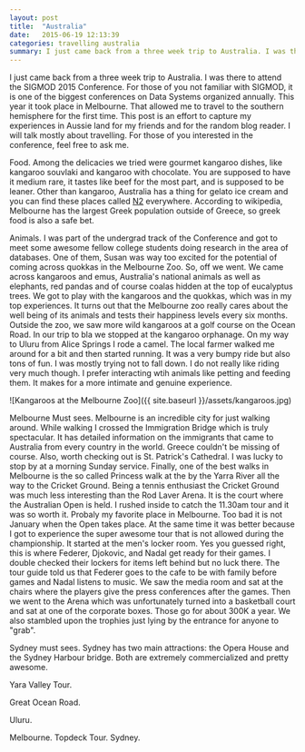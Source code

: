 ```yaml
---
layout: post
title:  "Australia"
date:   2015-06-19 12:13:39
categories: travelling australia
summary: I just came back from a three week trip to Australia. I was there to attend the SIGMOD 2015 Conference which lasted for about a week and also for a quick tour around the country. For those of you not familiar with SIGMOD, it is one of the biggest conferences on Data Systems organized annually at various cities in the world. This year it took place in Melbourne. That allowed me to travel to the southern hemisphere for the first time. This post is an effort to capture my experiences in Aussie land for my friends and for the random blog reader.
---
```



I just came back from a three week trip to Australia. I was there to attend the SIGMOD 2015 Conference. For those of you not familiar with SIGMOD, it is one of the biggest conferences on Data Systems organized annually. This year it took place in Melbourne. That allowed me to travel to the southern hemisphere for the first time. This post is an effort to capture my experiences in Aussie land for my friends and for the random blog reader. I will talk mostly about travelling. For those of you interested in the conference, feel free to ask me.

Food. Among the delicacies we tried were gourmet kangaroo dishes, like kangaroo souvlaki and kangaroo with chocolate. You are supposed to have it medium rare, it tastes like beef for the most part, and is supposed to be leaner. Other than kangaroo, Australia has a thing for gelato ice cream and you can find these places called [N2] everywhere. According to wikipedia, Melbourne has the largest Greek population outside of Greece, so greek food is also a safe bet.

Animals. I was part of the undergrad track of the Conference and got to meet some awesome fellow college students doing research in the area of databases. One of them, Susan was way too excited for the potential of coming across quokkas in the Melbourne Zoo. So, off we went. We came across kangaroos and emus, Australia's national animals as well as elephants, red pandas and of course coalas hidden at the top of eucalyptus trees. We got to play with the kangaroos and the quokkas, which was in my top experiences. It turns out that the Melbourne zoo really cares about the well being of its animals and tests their happiness levels every six months. Outside the zoo, we saw more wild kangaroos at a golf course on the Ocean Road. In our trip to bla we stopped at the kangaroo orphanage. On my way to Uluru from Alice Springs I rode a camel. The local farmer walked me around for a bit and then started running. It was a very bumpy ride but also tons of fun. I was mostly trying not to fall down. I do not really like riding very much though. I prefer interacting wtih animals like petting and feeding them. It makes for a more intimate and genuine experience.

![Kangaroos at the Melbourne Zoo]({{ site.baseurl }}/assets/kangaroos.jpg)

Melbourne Must sees. Melbourne is an incredible city for just walking around. While walking I crossed the Immigration Bridge which is truly spectacular. It has detailed information on the immigrants that came to Australia from every country in the world. Greece couldn't be missing of course. Also, worth checking out is St. Patrick's Cathedral. I was lucky to stop by at a morning Sunday service. Finally, one of the best walks in Melbourne is the so called Princess walk at the by the Yarra River all the way to the Cricket Ground. Being a tennis enthusiast the Cricket Ground was much less interesting than the Rod Laver Arena. It is the court where the Australian Open is held. I rushed inside to catch the 11.30am tour and it was so worth it. Probaly my favorite place in Melbourne. Too bad it is not January when the Open takes place. At the same time it was better because I got to experience the super awesome tour that is not allowed during the championship. It started at the men's locker room. Yes you guessed right, this is where Federer, Djokovic, and Nadal get ready for their games. I double checked their lockers for items left behind but no luck there. The tour guide told us that Federer goes to the cafe to be with family before games and Nadal listens to music. We saw the media room and sat at the chairs where the players give the press conferences after the games. Then we went to the Arena which was unfortunately turned into a basketball court and sat at one of the corporate boxes. Those go for about 300K a year. We also stambled upon the trophies just lying by the entrance for anyone to "grab".

Sydney must sees. Sydney has two main attractions: the Opera House and the Sydney Harbour bridge. Both are extremely commercialized and pretty awesome.

Yara Valley Tour.

Great Ocean Road.

Uluru.

Melbourne.
Topdeck Tour.
Sydney.



[N2]:      http://n2extremegelato.com.au/

